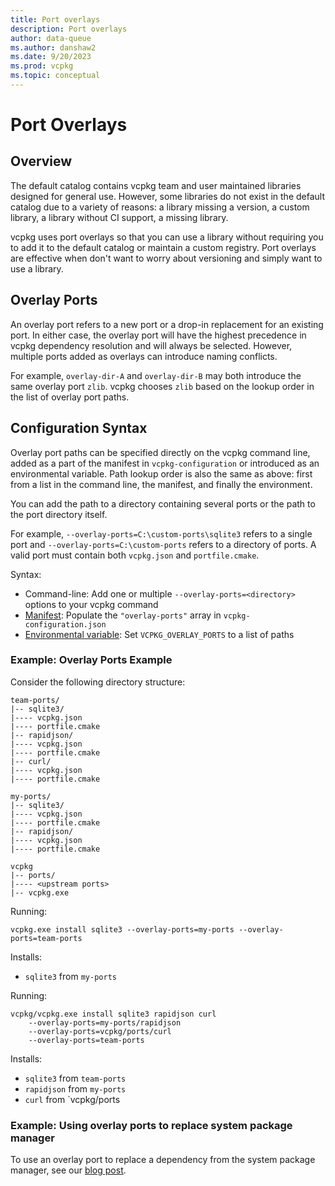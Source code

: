 ```yaml
---
title: Port overlays
description: Port overlays
author: data-queue
ms.author: danshaw2
ms.date: 9/20/2023
ms.prod: vcpkg
ms.topic: conceptual
---
```


# Port Overlays

## Overview
The default catalog contains vcpkg team and user maintained libraries designed for general use. However, some libraries do not exist in the default catalog due to a variety of reasons: a library missing a version, a custom library, a library without CI support, a missing library. 

vcpkg uses port overlays so that you can use a library without requiring you to add it to the default catalog or maintain a custom registry. Port overlays are effective when don't want to worry about versioning and simply want to use a library.

## Overlay Ports
An overlay port refers to a new port or a drop-in replacement for an existing port. In either case, the overlay port will have the highest precedence in vcpkg dependency resolution and will always be selected. However, multiple ports added as overlays can introduce naming conflicts. 

For example, `overlay-dir-A` and `overlay-dir-B` may both introduce the same overlay port `zlib`. vcpkg chooses `zlib` based on the lookup order in the list of overlay port paths.

## Configuration Syntax
Overlay port paths can be specified directly on the vcpkg command line, added as a part of the manifest in `vcpkg-configuration` or introduced as an environmental variable. Path lookup order is also the same as above: first from a list in the command line, the manifest, and finally the environment.

You can add the path to a directory containing several ports or the path to the port directory itself. 

For example, `--overlay-ports=C:\custom-ports\sqlite3` refers to a single port and `--overlay-ports=C:\custom-ports` refers to a directory of ports. A valid port must contain both `vcpkg.json` and `portfile.cmake`.

Syntax:
* Command-line: Add one or multiple `--overlay-ports=<directory>` options to your vcpkg command
* [Manifest](): Populate the `"overlay-ports"` array in `vcpkg-configuration.json`
* [Environmental variable](): Set `VCPKG_OVERLAY_PORTS` to a list of paths

### Example: Overlay Ports Example

Consider the following directory structure:
```
team-ports/
|-- sqlite3/
|---- vcpkg.json
|---- portfile.cmake
|-- rapidjson/
|---- vcpkg.json
|---- portfile.cmake
|-- curl/
|---- vcpkg.json
|---- portfile.cmake

my-ports/
|-- sqlite3/
|---- vcpkg.json
|---- portfile.cmake
|-- rapidjson/
|---- vcpkg.json
|---- portfile.cmake

vcpkg
|-- ports/
|---- <upstream ports>
|-- vcpkg.exe
```

Running:
```
vcpkg.exe install sqlite3 --overlay-ports=my-ports --overlay-ports=team-ports
```
Installs:
- `sqlite3` from `my-ports`

Running:
```
vcpkg/vcpkg.exe install sqlite3 rapidjson curl 
    --overlay-ports=my-ports/rapidjson 
    --overlay-ports=vcpkg/ports/curl
    --overlay-ports=team-ports
```
Installs:
- `sqlite3` from `team-ports`
- `rapidjson` from `my-ports`
- `curl` from `vcpkg/ports

### Example: Using overlay ports to replace system package manager

To use an overlay port to replace a dependency from the system package manager, see our [blog post]().
